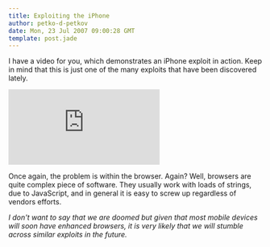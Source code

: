 ```yaml
---
title: Exploiting the iPhone
author: petko-d-petkov
date: Mon, 23 Jul 2007 09:00:28 GMT
template: post.jade
---
```


I have a video for you, which demonstrates an iPhone exploit in action. Keep in mind that this is just one of the many exploits that have been discovered lately.

<iframe class="video" src="http://www.youtube.com/embed/M26sur1YAL4" frameborder="0" allowfullscreen></iframe>

Once again, the problem is within the browser. Again? Well, browsers are quite complex piece of software. They usually work with loads of strings, due to JavaScript, and in general it is easy to screw up regardless of vendors efforts.

_I don't want to say that we are doomed but given that most mobile devices will soon have enhanced browsers, it is very likely that we will stumble across similar exploits in the future._
